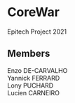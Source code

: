 # CoreWar
Epitech Project 2021
## Members
Enzo DE-CARVALHO <br />
Yannick FERRARD <br />
Lony PUCHARD <br />
Lucien CARNEIRO